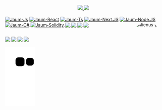 <div align="center">
  <a href="https://github.com/jaumdarkz">
  <img height="150em" src="https://github-readme-stats.vercel.app/api?username=jaumdarkz&show_icons=true&theme=midnight-purple&include_all_commits=true&count_private=true"/>
  <img height="150em" src="https://github-readme-stats.vercel.app/api/top-langs/?username=jaumdarkz&layout=compact&langs_count=7&theme=midnight-purple"/>
</div> <br />
<div style="display: inline_block"<br>
  <img align="center" alt="Jaum-Js" width="45" src="https://cdn.jsdelivr.net/gh/devicons/devicon/icons/javascript/javascript-plain.svg" />
  <img align="center" alt="Jaum-React" width="45" src="https://cdn.jsdelivr.net/gh/devicons/devicon/icons/react/react-original.svg" />
  <img align="center" alt="Jaum-Ts" width="45" src="https://cdn.jsdelivr.net/gh/devicons/devicon/icons/typescript/typescript-plain.svg" />
  <img align="center" alt="Jaum-Next.JS"width="45" src="https://devicons.railway.app/i/nextjs-light.svg" />
  <img align="center" alt="Jaum-Node.JS" width="45" src="https://cdn.jsdelivr.net/gh/devicons/devicon/icons/nodejs/nodejs-original.svg" />
  <img align="center" alt="Jaum-C#" width="45" src="https://cdn.jsdelivr.net/gh/devicons/devicon/icons/csharp/csharp-plain.svg" />
  <img align="center" alt="Jaum-Solidity" width="45" style="background-color:white;"            src="https://cdn.jsdelivr.net/gh/devicons/devicon/icons/solidity/solidity-original.svg" />
  <img align="center" width="45" src="https://cdn.jsdelivr.net/gh/devicons/devicon/icons/docker/docker-plain-wordmark.svg" />
  <img align="center" width="45" src="https://cdn.jsdelivr.net/gh/devicons/devicon/icons/amazonwebservices/amazonwebservices-plain-wordmark.svg" />
  <img align="center" width="45" src="https://cdn.jsdelivr.net/gh/devicons/devicon/icons/postgresql/postgresql-original-wordmark.svg" />
  <img align="center" width="45" src="https://cdn.jsdelivr.net/gh/devicons/devicon/icons/redis/redis-plain-wordmark.svg" />
  
  <img align="right" alt="Alienus-pic" height="110" style="border-radius:50px;"  src="https://cdn.discordapp.com/attachments/926952546705215498/935251817267331145/Logo_branca_png.png">
</div>

##
 
<div> 
  <a href="https://www.youtube.com/channel/UCw3ysRHS6UNdqip94KC5ZpA" target="_blank"><img src="https://img.shields.io/badge/YouTube-FF0000?style=for-the-badge&logo=youtube&logoColor=white" target="_blank"></a>
 <a href="https://discord.gg/Tbx2dxaDn3" target="_blank"><img src="https://img.shields.io/badge/Discord-7289DA?style=for-the-badge&logo=discord&logoColor=white" target="_blank"></a> 
  <a href = "mailto:viniciuspkfr@gmail.com"><img src="https://img.shields.io/badge/-Gmail-%23333?style=for-the-badge&logo=gmail&logoColor=white" target="_blank"></a>
  <a href="https://www.linkedin.com/in/jaumdark/" target="_blank"><img src="https://img.shields.io/badge/-LinkedIn-%230077B5?style=for-the-badge&logo=linkedin&logoColor=white" target="_blank"></a> 
 
  ![Snake animation](https://github.com/JaumDarkz/JaumDarkz/blob/output/github-contribution-grid-snake.svg)
 
</div>
